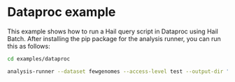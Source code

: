 # Dataproc example

This example shows how to run a Hail query script in Dataproc using Hail Batch. After installing the pip package for the analysis runner, you can run this as follows:

```bash
cd examples/dataproc

analysis-runner --dataset fewgenomes --access-level test --output-dir "$(whoami)-dataproc-example" --description "dataproc example" main.py
```
